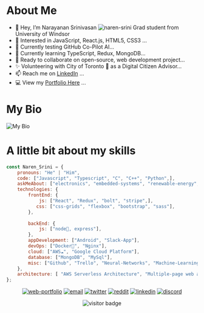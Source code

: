 #  About Me
-  👋 Hey, I’m Narayanan Srinivasan ![naren-srini](https://github.com/naren-srini) Grad student from University of Windsor
- 👀 Interested in JavaScript, React.js, HTML5, CSS3 ...
- 🧪 Currently testing GitHub Co-Pilot AI...
- 🌱 Currently learning TypeScript, Redux, MongoDB...
- 💞️ Ready to collaborate on open-source, web development project...
- ✨ Volunteering with City of Toronto 🌆 as a Digital Citizen Advisor...
- 📫 Reach me on [LinkedIn](https://www.linkedin.com/in/snarayanan-dev/) ...
- 💻 View my [Portfolio Here](https://naren-srini.github.io/) ...

# My Bio
![My Bio](https://github.com/naren-srini/naren-srini/blob/main/naren_bio.gif)

# A little bit about my skills
```javascript
const Naren_Srini = {
    pronouns: "He" | "Him",
    code: ["Javascript", "Typescript", "C", "C++", "Python",],
    askMeAbout: ["electronics", "embedded-systems", "renewable-energy", "smart-city-tech", "webdev", "wireless-communications"],
    technologies: {
        frontEnd: {
            js: ["React", "Redux", "bolt", "stripe",],
           css: ["css-grids", "flexbox", "bootstrap", "sass"],
        },
        
        backEnd: {
            js: ["node🚀, express"],
        },
        appDevelopment: ["Android", "Slack-App"],
        devOps: ["Docker🐳", "Nginx"],
        cloud: ["AWS☁️", "Google Cloud Platform"],
        database: ["MongoDB", "MySql"],
        misc: ["Github", "Trello", "Neural-Networks", "Machine-Learning", "IoT", "5G-Wireless", "Computer-Networks", "SEO"],
    },
    architecture: [ "AWS Serverless Architecture", "Multiple-page web applications"],
};
```
<p align="center">
  <a href="https://naren-srini.github.io//"><img src="https://img.icons8.com/fluent/96/000000/domain.png" alt="web-portfolio"/></a>
  <a href="mailto:narenece0@gmail.com"><img src="https://img.icons8.com/color/96/000000/gmail.png" alt="email"/></a>
  <a href="https://twitter.com/NarenSrini7"><img src="https://img.icons8.com/color/96/000000/twitter-squared.png" alt="twitter"/></a>
  <a href="https://www.reddit.com/user/Pranay_Dev0"><img src="https://img.icons8.com/color/96/000000/reddit.png" alt="reddit"/></a>
  <a href="https://www.linkedin.com/in/snarayanan-dev/"><img src="https://img.icons8.com/color/96/000000/linkedin.png" alt="linkedin"/></a>
  <a href="mailto:Prasanna#2193"><img src="https://img.icons8.com/color/96/000000/discord-logo.png" alt="discord"/></a>
</p>
<p  align="center">
  <img src="https://visitor-badge.glitch.me/badge?page_id=naren9997.naren9997" alt="visitor badge"/>
</p>
<!---
naren9997/naren9997 is a ✨ special ✨ repository because its `README.md` (this file) appears on your GitHub profile.
You can click the Preview link to take a look at your changes.

--->
